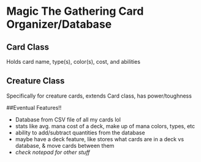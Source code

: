 # Magic The Gathering Card Organizer/Database
## Card Class
Holds card name, type(s), color(s), cost, and abilities

## Creature Class
Specifically for creature cards, extends Card class, has power/toughness

##Eventual Features!!
- Database from CSV file of all my cards lol
- stats like avg. mana cost of a deck, make up of mana colors, types, etc
- ability to add/subtract quantities from the database
- maybe have a deck feature, like stores what cards are in a deck vs database, & move cards between them
- _check notepad for other stuff_
